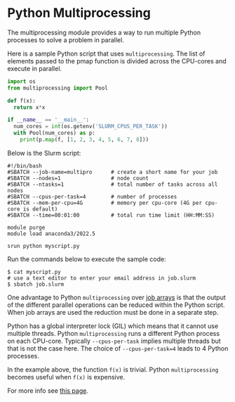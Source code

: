 # Python Multiprocessing

The multiprocessing module provides a way to run multiple Python processes to solve a problem in parallel.

Here is a sample Python script that uses `multiprocessing`. The list of elements passed to the pmap function is divided across the CPU-cores and execute  in parallel.

```python
import os
from multiprocessing import Pool

def f(x):
  return x*x

if __name__ == '__main__':
  num_cores = int(os.getenv('SLURM_CPUS_PER_TASK'))
  with Pool(num_cores) as p:
    print(p.map(f, [1, 2, 3, 4, 5, 6, 7, 8]))
```

Below is the Slurm script:

```
#!/bin/bash
#SBATCH --job-name=multipro      # create a short name for your job
#SBATCH --nodes=1                # node count
#SBATCH --ntasks=1               # total number of tasks across all nodes
#SBATCH --cpus-per-task=4        # number of processes
#SBATCH --mem-per-cpu=4G         # memory per cpu-core (4G per cpu-core is default)
#SBATCH --time=00:01:00          # total run time limit (HH:MM:SS)

module purge
module load anaconda3/2022.5

srun python myscript.py
```

Run the commands below to execute the sample code:

```
$ cat myscript.py
# use a text editor to enter your email address in job.slurm
$ sbatch job.slurm
```

One advantage to Python `multiprocessing` over [job arrays](https://researchcomputing.princeton.edu/support/knowledge-base/slurm#arrays) is that the output of the different parallel operations can be reduced within the Python script. When job arrays are used the reduction must be done in a separate step.

Python has a global interpreter lock (GIL) which means that it cannot use multiple threads. Python `multiprocessing` runs a different Python process on each CPU-core. Typically `--cpus-per-task` implies multiple threads but that is not the case here. The choice of `--cpus-per-task=4` leads to 4 Python processes.

In the example above, the function `f(x)` is trivial. Python `multiprocessing` becomes useful when `f(x)` is expensive.

For more info see [this page](https://researchcomputing.princeton.edu/support/knowledge-base/python#multiprocessing).
